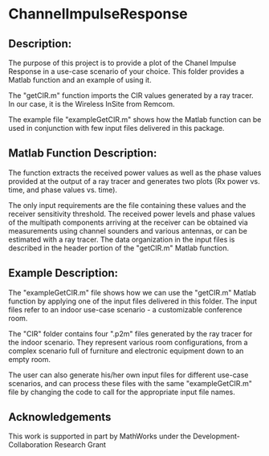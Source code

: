 # ChannelImpulseResponse
##  Description:
 
  The purpose of this project is to provide a plot of the Chanel Impulse Response
  in a use-case scenario of your choice.  This folder provides a Matlab function
  and an example of using it.

  The "getCIR.m" function imports the CIR values generated by a ray tracer.  In our
  case, it is the Wireless InSite from Remcom. 

  The example file "exampleGetCIR.m" shows how the Matlab function can be used in
  conjunction with few input files delivered in this package.


##  Matlab Function Description:

  The function extracts the received power values as well as the phase values provided
  at the output of a ray tracer and generates two plots (Rx power vs. time, and phase
  values vs. time).

  The only input requirements are the file containing these values and the receiver
  sensitivity threshold. The received power levels and phase values of the multipath
  components arriving at the receiver can be obtained via measurements using channel
  sounders and various antennas, or can be estimated with a ray tracer. The data
  organization in the input files is described in the header portion of the
  "getCIR.m" Matlab function.



##  Example Description:
  
  The "exampleGetCIR.m" file shows how we can use the "getCIR.m" Matlab function
  by applying one of the input files delivered in this folder. The input files refer
  to an indoor use-case scenario - a customizable conference room.

  The "CIR" folder contains four ".p2m" files generated by the ray tracer for the
  indoor scenario.  They represent various room configurations, from a complex scenario
  full of furniture and electronic equipment down to an empty room.

  The user can also generate his/her own input files for different use-case scenarios,
  and can process these files with the same "exampleGetCIR.m" file by changing the code
  to call for the appropriate input file names.  
  
  ## Acknowledgements
  This work is supported in part by MathWorks under the Development-Collaboration Research Grant
